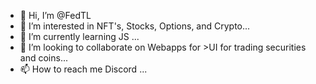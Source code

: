 - 👋 Hi, I’m @FedTL
- 👀 I’m interested in NFT's, Stocks, Options, and Crypto...
- 🌱 I’m currently learning JS ...
- 💞️ I’m looking to collaborate on Webapps for >UI for trading securities and coins...
- 📫 How to reach me Discord ...

<!---
FedTL/FedTL is a ✨ special ✨ repository because its `README.md` (this file) appears on your GitHub profile.
You can click the Preview link to take a look at your changes.
--->
